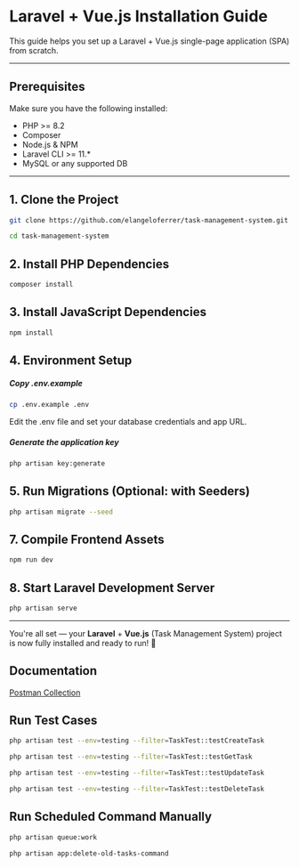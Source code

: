 # Laravel + Vue.js Installation Guide

This guide helps you set up a Laravel + Vue.js single-page application (SPA) from scratch.

---

## Prerequisites

Make sure you have the following installed:

- PHP >= 8.2
- Composer
- Node.js & NPM
- Laravel CLI >= 11.\*
- MySQL or any supported DB

---

## 1. Clone the Project

```bash
git clone https://github.com/elangeloferrer/task-management-system.git
```

```bash
cd task-management-system
```

## 2. Install PHP Dependencies

```bash
composer install
```

## 3. Install JavaScript Dependencies

```bash
npm install
```

## 4. Environment Setup

##### Copy .env.example

```bash
cp .env.example .env
```

Edit the .env file and set your database credentials and app URL.

##### Generate the application key

```bash
php artisan key:generate
```

## 5. Run Migrations (Optional: with Seeders)

```bash
php artisan migrate --seed
```

## 7. Compile Frontend Assets

```bash
npm run dev
```

## 8. Start Laravel Development Server

```bash
php artisan serve
```

---

You're all set — your **Laravel** + **Vue.js** (Task Management System) project is now fully installed and ready to run! 🚀

## Documentation

[Postman Collection](./TMS.postman_collection.json)

## Run Test Cases

```bash
php artisan test --env=testing --filter=TaskTest::testCreateTask
```

```bash
php artisan test --env=testing --filter=TaskTest::testGetTask
```

```bash
php artisan test --env=testing --filter=TaskTest::testUpdateTask
```

```bash
php artisan test --env=testing --filter=TaskTest::testDeleteTask
```

## Run Scheduled Command Manually

```bash
php artisan queue:work
```

```bash
php artisan app:delete-old-tasks-command
```
